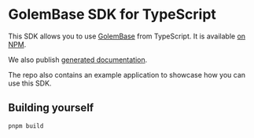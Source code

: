 # GolemBase SDK for TypeScript

This SDK allows you to use [GolemBase](https://github.com/Golem-Base) from TypeScript.
It is available [on NPM](https://www.npmjs.com/package/golem-base-sdk).

We also publish [generated documentation](https://golem-base.github.io/typescript-sdk/).

The repo also contains an example application to showcase how you can use this SDK.

## Building yourself
```sh
pnpm build
```
